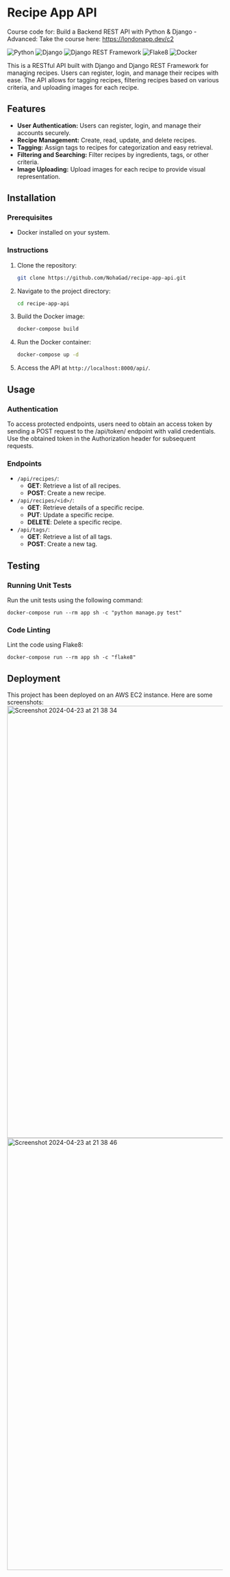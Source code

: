 # Recipe App API
Course code for: Build a Backend REST API with Python &amp; Django - Advanced: Take the course here: https://londonapp.dev/c2

![Python](https://img.shields.io/badge/Python-3.9-blue)
![Django](https://img.shields.io/badge/Django-3.2-green)
![Django REST Framework](https://img.shields.io/badge/Django_REST_Framework-3.12-red)
![Flake8](https://img.shields.io/badge/Flake8-lint-orange)
![Docker](https://img.shields.io/badge/Docker-20.10-orange)

This is a RESTful API built with Django and Django REST Framework for managing recipes. Users can register, login, and manage their recipes with ease. The API allows for tagging recipes, filtering recipes based on various criteria, and uploading images for each recipe.

## Features

- **User Authentication:** Users can register, login, and manage their accounts securely.
- **Recipe Management:** Create, read, update, and delete recipes.
- **Tagging:** Assign tags to recipes for categorization and easy retrieval.
- **Filtering and Searching:** Filter recipes by ingredients, tags, or other criteria.
- **Image Uploading:** Upload images for each recipe to provide visual representation.

## Installation

### Prerequisites

- Docker installed on your system.

### Instructions

1. Clone the repository:

   ```bash
   git clone https://github.com/NohaGad/recipe-app-api.git

2. Navigate to the project directory:

    ```bash
    cd recipe-app-api

3. Build the Docker image:

   ```bash
   docker-compose build

4. Run the Docker container:
   
   ```bash
   docker-compose up -d

5. Access the API at `http://localhost:8000/api/`.

## Usage
### Authentication
To access protected endpoints, users need to obtain an access token by sending a POST request to the /api/token/ endpoint with valid credentials. Use the obtained token in the Authorization header for subsequent requests.

### Endpoints

- `/api/recipes/`: 
  - **GET**: Retrieve a list of all recipes.
  - **POST**: Create a new recipe.
- `/api/recipes/<id>/`: 
  - **GET**: Retrieve details of a specific recipe.
  - **PUT**: Update a specific recipe.
  - **DELETE**: Delete a specific recipe.
- `/api/tags/`: 
  - **GET**: Retrieve a list of all tags.
  - **POST**: Create a new tag.

## Testing
### Running Unit Tests
Run the unit tests using the following command:

    docker-compose run --rm app sh -c "python manage.py test"

### Code Linting
Lint the code using Flake8:

    docker-compose run --rm app sh -c "flake8"
  
## Deployment
This project has been deployed on an AWS EC2 instance. Here are some screenshots:
<img width="1008" alt="Screenshot 2024-04-23 at 21 38 34" src="https://github.com/NohaGad/recipe-app-api/assets/37811490/9080b9c3-5e98-48aa-b298-2d33d9f3401d">
<img width="1008" alt="Screenshot 2024-04-23 at 21 38 46" src="https://github.com/NohaGad/recipe-app-api/assets/37811490/d8f7170a-ab26-4f54-a77a-50817d2bdd15">







